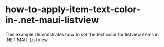 # how-to-apply-item-text-color-in-.net-maui-listview
This example demonstrates how to set the text color for listview items in .NET MAUI ListView
